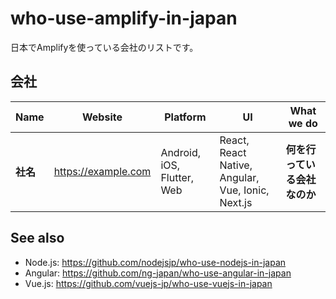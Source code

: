 # who-use-amplify-in-japan
日本でAmplifyを使っている会社のリストです。

## 会社

Name | Website  | Platform | UI | What we do 
------------ | ------- | ------- | ------- | -------
**社名** | https://example.com | Android, iOS, Flutter, Web | React, React Native, Angular, Vue, Ionic, Next.js | **何を行っている会社なのか** 

## See also
+ Node.js: https://github.com/nodejsjp/who-use-nodejs-in-japan
+ Angular: https://github.com/ng-japan/who-use-angular-in-japan
+ Vue.js: https://github.com/vuejs-jp/who-use-vuejs-in-japan
